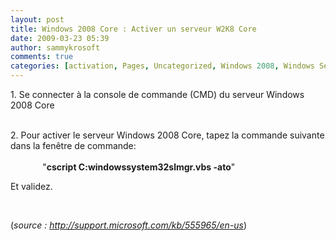 ```yaml
---
layout: post
title: Windows 2008 Core : Activer un serveur W2K8 Core
date: 2009-03-23 05:39
author: sammykrosoft
comments: true
categories: [activation, Pages, Uncategorized, Windows 2008, Windows Server 2008]
---
```

<p>1. Se connecter &agrave; la console&nbsp;de commande (CMD) du serveur Windows 2008 Core<p><br>2.&nbsp;Pour activer le serveur Windows 2008 Core, tapez la commande suivante dans la fen&ecirc;tre de commande:<br>&nbsp;<br>&nbsp;&nbsp;&nbsp;&nbsp;&nbsp;&nbsp;&nbsp;&nbsp;&nbsp;&nbsp;&nbsp;&nbsp; "<strong>cscript C:windowssystem32slmgr.vbs -ato</strong>"</p><p>Et validez.</p><p mce_keep="true">&nbsp;</p><p>(<em>source : </em><a href="http://support.microsoft.com/kb/555965/en-us"><em>http://support.microsoft.com/kb/555965/en-us</em></a>)</p></p>

